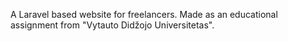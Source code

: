 A Laravel based website for freelancers. Made as an educational assignment from "Vytauto Didžojo Universitetas".



